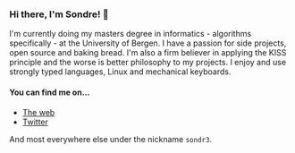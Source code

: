 ### Hi there, I'm Sondre! 👋

I'm currently doing my masters degree in informatics - algorithms specifically - at the University of Bergen. I have a passion for side projects, open source and baking bread. I'm also a firm believer in applying the KISS principle and the worse is better philosophy to my projects. I enjoy and use strongly typed languages, Linux and mechanical keyboards.

#### You can find me on...

- [The web](https://www.eons.io)
- [Twitter](https://twitter.com/sondr3)

And most everywhere else under the nickname `sondr3`.
